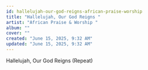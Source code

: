 ```yaml
---
id: hallelujah-our-god-reigns-african-praise-worship
title: "Hallelujah, Our God Reigns "
artist: "African Praise & Worship "
album: ""
cover: ""
created: "June 15, 2025, 9:32 AM"
updated: "June 15, 2025, 9:32 AM"
---
```


Hallelujah, Our God Reigns (Repeat) 
